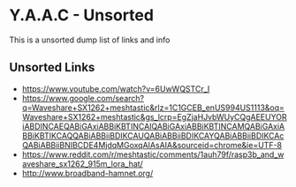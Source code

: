 <!-- ======================================== unsorted.md Start ======================================== -->


<!-- ------------------------------ Intro Start ------------------------------ -->

# Y.A.A.C - Unsorted

This is a unsorted dump list of links and info

<!-- ------------------------------ Intro End ------------------------------ -->


<!-- ------------------------------ Overview Start ------------------------------ -->

<!-- ------------------------------ Overview Start ------------------------------ -->


<!-- ------------------------------ Unsorted Links Start ------------------------------ -->

## Unsorted Links

- https://www.youtube.com/watch?v=6UwWQSTCr_I
- https://www.google.com/search?q=Waveshare+SX1262+meshtastic&rlz=1C1GCEB_enUS994US1113&oq=Waveshare+SX1262+meshtastic&gs_lcrp=EgZjaHJvbWUyCQgAEEUYORiABDINCAEQABiGAxiABBiKBTINCAIQABiGAxiABBiKBTINCAMQABiGAxiABBiKBTIKCAQQABiABBiiBDIKCAUQABiABBiiBDIKCAYQABiABBiiBDIKCAcQABiABBiiBNIBCDE4MjdqMGoxqAIAsAIA&sourceid=chrome&ie=UTF-8
- https://www.reddit.com/r/meshtastic/comments/1auh79f/rasp3b_and_waveshare_sx1262_915m_lora_hat/
- http://www.broadband-hamnet.org/


<!-- ------------------------------ Unsorted Links End ------------------------------ -->


<!-- ------------------------------ Outro Start ------------------------------ -->

<!-- ------------------------------ Outro End ------------------------------ -->


<!-- ======================================== unsorted.md end ======================================== -->
